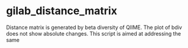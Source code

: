 # gilab_distance_matrix
Distance matrix is generated by beta diversity of QIIME. The plot of bdiv does not show absolute changes. This script is aimed at addressing the same
